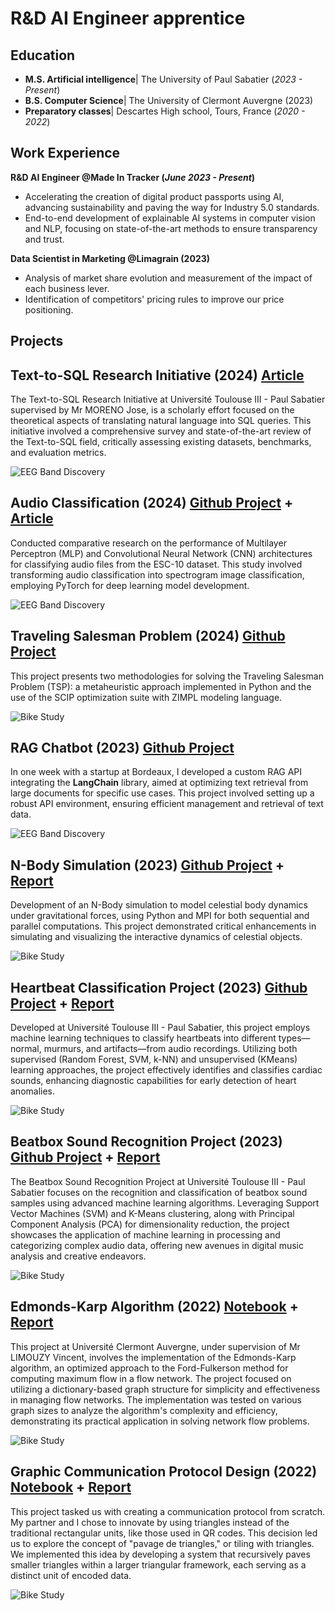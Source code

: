 # R&D AI Engineer apprentice


## Education								       		
- **M.S. Artificial intelligence**| The University of Paul Sabatier (_2023 - Present_)	 			        		
- **B.S. Computer Science**| The University of Clermont Auvergne (2023)
- **Preparatory classes**| Descartes High school, Tours, France (_2020 - 2022_)

## Work Experience
**R&D AI Engineer  @Made In Tracker (_June 2023 - Present_)**

- Accelerating the creation of digital product passports using AI, advancing sustainability and paving the way for Industry 5.0 standards.
- End-to-end development of explainable AI systems in computer vision and NLP, focusing on state-of-the-art methods to ensure transparency and trust.

**Data Scientist in Marketing @Limagrain (2023)**

- Analysis of market share evolution and measurement of the impact of each business lever.
- Identification of competitors' pricing rules to improve our price positioning.

## Projects

## Text-to-SQL Research Initiative (2024) [Article](https://github.com/wadie999/master-notes/blob/main/research%20Initiatives/docs/sota.pdf)
The Text-to-SQL Research Initiative at Université Toulouse III - Paul Sabatier supervised by Mr MORENO Jose, is a scholarly effort focused on the theoretical aspects of translating natural language into SQL queries. This initiative involved a comprehensive survey and state-of-the-art review of the Text-to-SQL field, critically assessing existing datasets, benchmarks, and evaluation metrics.

![EEG Band Discovery](/assets/img/text2sql.png)


## Audio Classification (2024) [Github Project](https://github.com/wadie999/master-notes/tree/main/audio-classification) + [Article](https://github.com/wadie999/master-notes/blob/main/audio-classification/docs/audio%20class%20paper.pdf)
Conducted comparative research on the performance of Multilayer Perceptron (MLP) and Convolutional Neural Network (CNN) architectures for classifying audio files from the ESC-10 dataset. This study involved transforming audio classification into spectrogram image classification, employing PyTorch for deep learning model development.

![EEG Band Discovery](/assets/img/spectogram_imgs.png)


## Traveling Salesman Problem (2024) [Github Project](https://github.com/wadie999/master-notes/tree/main/algorithmics/salesman)

This project presents two methodologies for solving the Traveling Salesman Problem (TSP): a metaheuristic approach implemented in Python and the use of the SCIP optimization suite with ZIMPL modeling language.

![Bike Study](/assets/img/animation.gif)

## RAG Chatbot (2023) [Github Project](https://github.com/wadie999/Chat-Bot)


In one week with a startup at Bordeaux, I developed a custom RAG API integrating the **LangChain** library, aimed at optimizing text retrieval from large documents for specific use cases. This project involved setting up a robust API environment, ensuring efficient management and retrieval of text data.

![EEG Band Discovery](/assets/img/langchain.png)

## N-Body Simulation (2023) [Github Project](https://github.com/wadie999/master-notes/tree/main/parallelism/mpi/n-bodies) + [Report](https://github.com/wadie999/master-notes/blob/main/parallelism/mpi/n-bodies/docs/nbodies-Report-ELAMRANI.pdf)


Development of an N-Body simulation to model celestial body dynamics under gravitational forces, using Python and MPI for both sequential and parallel computations. This project demonstrated critical enhancements in simulating and visualizing the interactive dynamics of celestial objects.

![Bike Study](/assets/img/nbody.png)

## Heartbeat Classification Project (2023) [Github Project](https://github.com/wadie999/master-notes/tree/main/machine-learning/heart%20sound%20classification) + [Report](https://github.com/wadie999/master-notes/blob/main/machine-learning/heart%20sound%20classification/report-heart.pdf)


Developed at Université Toulouse III - Paul Sabatier, this project employs machine learning techniques to classify heartbeats into different types—normal, murmurs, and artifacts—from audio recordings. Utilizing both supervised (Random Forest, SVM, k-NN) and unsupervised (KMeans) learning approaches, the project effectively identifies and classifies cardiac sounds, enhancing diagnostic capabilities for early detection of heart anomalies.

![Bike Study](/assets/img/heart.png)

## Beatbox Sound Recognition Project (2023) [Github Project](https://github.com/wadie999/master-notes/tree/main/machine-learning/beatbox-sound-classification) + [Report](https://github.com/wadie999/master-notes/blob/main/machine-learning/beatbox-sound-classification/projet_beatbox-5.pdf)


The Beatbox Sound Recognition Project at Université Toulouse III - Paul Sabatier focuses on the recognition and classification of beatbox sound samples using advanced machine learning algorithms. Leveraging Support Vector Machines (SVM) and K-Means clustering, along with Principal Component Analysis (PCA) for dimensionality reduction, the project showcases the application of machine learning in processing and categorizing complex audio data, offering new avenues in digital music analysis and creative endeavors.

![Bike Study](/assets/img/beatbox.png)

## Edmonds-Karp Algorithm (2022) [Notebook](https://github.com/wadie999/Edmond-karp/blob/main/Edmond%20(1)%20(1).ipynb) + [Report](https://github.com/wadie999/Edmond-karp/blob/main/edmond_karp%20(3)%20(1).pdf)


This project at Université Clermont Auvergne, under supervision of Mr LIMOUZY Vincent, involves the implementation of the Edmonds-Karp algorithm, an optimized approach to the Ford-Fulkerson method for computing maximum flow in a flow network. The project focused on utilizing a dictionary-based graph structure for simplicity and effectiveness in managing flow networks. The implementation was tested on various graph sizes to analyze the algorithm's complexity and efficiency, demonstrating its practical application in solving network flow problems.

![Bike Study](/assets/img/karp.png)

## Graphic Communication Protocol Design (2022) [Notebook](https://github.com/wadie999/Protocole-communication-graphique-reseaux/blob/main/protocol_2.py) + [Report](https://github.com/wadie999/Protocole-communication-graphique-reseaux/blob/main/Rapport%20projet.pdf)

This project tasked us with creating a communication protocol from scratch. My partner and I chose to innovate by using triangles instead of the traditional rectangular units, like those used in QR codes. This decision led us to explore the concept of "pavage de triangles," or tiling with triangles. We implemented this idea by developing a system that recursively paves smaller triangles within a larger triangular framework, each serving as a distinct unit of encoded data. 

![Bike Study](/assets/img/protocol.png)

